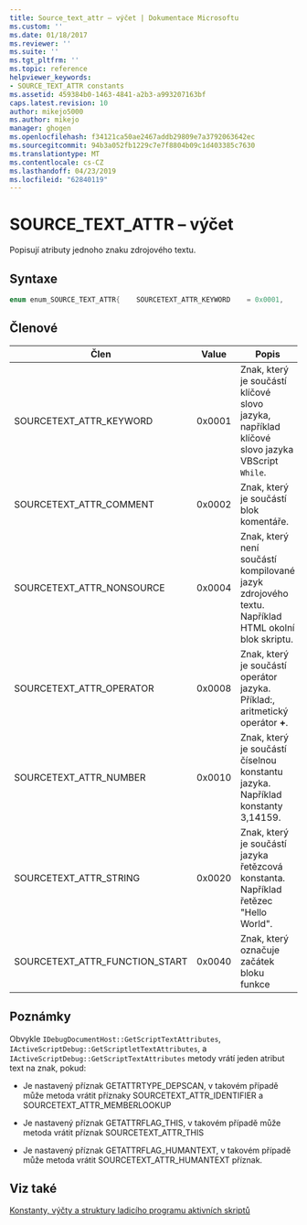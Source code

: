 ```yaml
---
title: Source_text_attr – výčet | Dokumentace Microsoftu
ms.custom: ''
ms.date: 01/18/2017
ms.reviewer: ''
ms.suite: ''
ms.tgt_pltfrm: ''
ms.topic: reference
helpviewer_keywords:
- SOURCE_TEXT_ATTR constants
ms.assetid: 459384b0-1463-4841-a2b3-a993207163bf
caps.latest.revision: 10
author: mikejo5000
ms.author: mikejo
manager: ghogen
ms.openlocfilehash: f34121ca50ae2467addb29809e7a3792063642ec
ms.sourcegitcommit: 94b3a052fb1229c7e7f8804b09c1d403385c7630
ms.translationtype: MT
ms.contentlocale: cs-CZ
ms.lasthandoff: 04/23/2019
ms.locfileid: "62840119"
---
```

# <a name="sourcetextattr-enumeration"></a>SOURCE_TEXT_ATTR – výčet
Popisují atributy jednoho znaku zdrojového textu.  
  
## <a name="syntax"></a>Syntaxe  
  
```cpp  
enum enum_SOURCE_TEXT_ATTR{    SOURCETEXT_ATTR_KEYWORD    = 0x0001,    SOURCETEXT_ATTR_COMMENT    = 0x0002,    SOURCETEXT_ATTR_NONSOURCE    = 0x0004,    SOURCETEXT_ATTR_OPERATOR   = 0x0008,    SOURCETEXT_ATTR_NUMBER    = 0x0010,    SOURCETEXT_ATTR_STRING    = 0x0020,    SOURCETEXT_ATTR_FUNCTION_START  = 0x0040};  
```  
  
## <a name="members"></a>Členové  
  
|Člen|Value|Popis|  
|------------|-----------|-----------------|  
|SOURCETEXT_ATTR_KEYWORD|0x0001|Znak, který je součástí klíčové slovo jazyka, například klíčové slovo jazyka VBScript `While`.|  
|SOURCETEXT_ATTR_COMMENT|0x0002|Znak, který je součástí blok komentáře.|  
|SOURCETEXT_ATTR_NONSOURCE|0x0004|Znak, který není součástí kompilované jazyk zdrojového textu. Například HTML okolní blok skriptu.|  
|SOURCETEXT_ATTR_OPERATOR|0x0008|Znak, který je součástí operátor jazyka. Příklad:, aritmetický operátor **+**.|  
|SOURCETEXT_ATTR_NUMBER|0x0010|Znak, který je součástí číselnou konstantu jazyka.  Například konstanty 3,14159.|  
|SOURCETEXT_ATTR_STRING|0x0020|Znak, který je součástí jazyka řetězcová konstanta. Například řetězec "Hello World".|  
|SOURCETEXT_ATTR_FUNCTION_START|0x0040|Znak, který označuje začátek bloku funkce|  
  
## <a name="remarks"></a>Poznámky  
 Obvykle `IDebugDocumentHost::GetScriptTextAttributes`, `IActiveScriptDebug::GetScriptletTextAttributes`, a `IActiveScriptDebug::GetScriptTextAttributes` metody vrátí jeden atribut text na znak, pokud:  
  
- Je nastavený příznak GETATTRTYPE_DEPSCAN, v takovém případě může metoda vrátit příznaky SOURCETEXT_ATTR_IDENTIFIER a SOURCETEXT_ATTR_MEMBERLOOKUP  
  
- Je nastavený příznak GETATTRFLAG_THIS, v takovém případě může metoda vrátit příznak SOURCETEXT_ATTR_THIS  
  
- Je nastavený příznak GETATTRFLAG_HUMANTEXT, v takovém případě může metoda vrátit SOURCETEXT_ATTR_HUMANTEXT příznak.  
  
## <a name="see-also"></a>Viz také  
 [Konstanty, výčty a struktury ladicího programu aktivních skriptů](../../winscript/reference/active-script-debugger-constants-enumerations-and-structures.md)